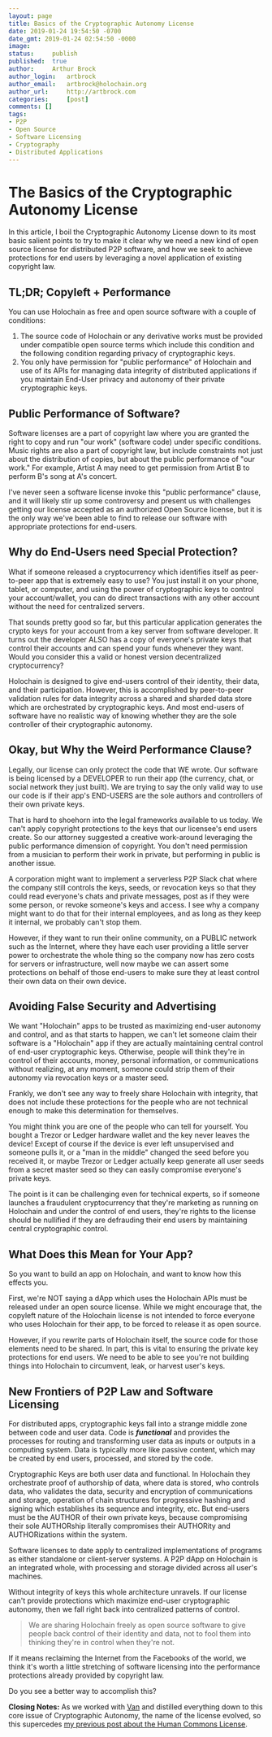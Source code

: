 ```yaml
---
layout: page
title: Basics of the Cryptographic Autonomy License
date: 2019-01-24 19:54:50 -0700
date_gmt: 2019-01-24 02:54:50 -0000
image: 		
status: 	publish
published: 	true
author: 	Arthur Brock
author_login: 	artbrock
author_email: 	artbrock@holochain.org
author_url: 	http://artbrock.com
categories: 	[post]
comments: []
tags:
- P2P
- Open Source
- Software Licensing
- Cryptography
- Distributed Applications
---
```


# The Basics of the Cryptographic Autonomy License

In this article, I boil the Cryptographic Autonomy License down to its most basic salient points to try to make it clear why we need a new kind of open source license for distributed P2P software, and how we seek to achieve protections for end users by leveraging a novel application of existing copyright law.

## TL;DR; Copyleft + Performance

You can use Holochain as free and open source software with a couple of conditions:
 1. The source code of Holochain or any derivative works must be provided under compatible open source terms which include this condition and the following condition regarding privacy of cryptographic keys.
 2. You only have permission for "public performance" of Holochain and use of its APIs for managing data integrity of distributed applications if you maintain End-User privacy and autonomy of their private cryptographic keys.

## Public Performance of Software?

Software licenses are a part of copyright law where you are granted the right to copy and run "our work" (software code) under specific conditions. Music rights are also a part of copyright law, but include constraints not just about the distribution of copies, but about the public performance of "our work."  For example, Artist A may need to get permission from Artist B to perform B's song at A's concert.

I've never seen a software license invoke this "public performance" clause, and it will likely stir up some controversy and present us with challenges getting our license accepted as an authorized Open Source license, but it is the only way we've been able to find to release our software with appropriate protections for end-users.

## Why do End-Users need Special Protection?

What if someone released a cryptocurrency which identifies itself as peer-to-peer app that is extremely easy to use? You just install it on your phone, tablet, or computer, and using the power of cryptographic keys to control your account/wallet, you can do direct transactions with any other account without the need for centralized servers.

That sounds pretty good so far, but this particular application generates the crypto keys for your account from a key server from software developer. It turns out the developer ALSO has a copy of everyone's private keys that control their accounts and can spend your funds whenever they want. Would you consider this a valid or honest version decentralized cryptocurrency?

Holochain is designed to give end-users control of their identity, their data, and their participation. However, this is accomplished by peer-to-peer validation rules for data integrity across a shared and sharded data store which are orchestrated by cryptographic keys. And most end-users of software have no realistic way of knowing whether they are the sole controller of their cryptographic autonomy.

## Okay, but Why the Weird Performance Clause?

Legally, our license can only protect the code that WE wrote. Our software is being licensed by a DEVELOPER to run their app (the currency, chat, or social network they just built). We are trying to say the only valid way to use our code is if their app's END-USERS are the sole authors and controllers of their own private keys.

That is hard to shoehorn into the legal frameworks available to us today. We can't apply copyright protections to the keys that our licensee's end users create. So our attorney suggested a creative work-around leveraging the public performance dimension of copyright. You don't need permission from a musician to perform their work in private, but performing in public is another issue.

A corporation might want to implement a serverless P2P Slack chat where the company still controls the keys, seeds, or revocation keys so that they could read everyone's chats and private messages, post as if they were some person, or revoke someone's keys and access. I see why a company might want to do that for their internal employees, and as long as they keep it internal, we probably can't stop them.

However, if they want to run their online community, on a PUBLIC network such as the Internet, where they have each user providing a little server power to orchestrate the whole thing so the company now has zero costs for servers or infrastructure, well now maybe we can assert some protections on behalf of those end-users to make sure they at least control their own data on their own device.

## Avoiding False Security and Advertising

We want "Holochain" apps to be trusted as maximizing end-user autonomy and control, and as that starts to happen, we can't let someone claim their software is a "Holochain" app if they are actually maintaining central control of end-user cryptographic keys. Otherwise, people will think they're in control of their accounts, money, personal information, or communications without realizing, at any moment, someone could strip them of their autonomy via revocation keys or a master seed.

Frankly, we don't see any way to freely share Holochain with integrity, that does not include these protections for the people who are not technical enough to make this determination for themselves.

You might think you are one of the people who can tell for yourself. You bought a Trezor or Ledger hardware wallet and the key never leaves the device! Except of course if the device is ever left unsupervised and someone pulls it, or a "man in the middle" changed the seed before you received it, or maybe Trezor or Ledger actually keep generate all user seeds from a secret master seed so they can easily compromise everyone's private keys.

The point is it can be challenging even for technical experts, so if someone launches a fraudulent cryptocurrency that they're marketing as running on Holochain and under the control of end users, they're rights to the license should be nullified if they are defrauding their end users by maintaining central cryptographic control.

## What Does this Mean for Your App?

So you want to build an app on Holochain, and want to know how this effects you.

First, we're NOT saying a dApp which uses the Holochain APIs must be released under an open source license. While we might encourage that, the copyleft nature of the Holochain license is not intended to force everyone who uses Holochain for their app, to be forced to release it as open source.

However, if you rewrite parts of Holochain itself, the source code for those elements need to be shared. In part, this is vital to ensuring the private key protections for end users. We need to be able to see you're not building things into Holochain to circumvent, leak, or harvest user's keys.

## New Frontiers of P2P Law and Software Licensing

For distributed apps, cryptographic keys fall into a strange middle zone between code and user data. Code is ***functional*** and provides the processes for routing and transforming user data as inputs or outputs in a computing system. Data is typically more like passive content, which may be created by end users, processed, and stored by the code.

Cryptographic Keys are both user data and functional. In Holochain they orchestrate proof of authorship of data, where data is stored, who controls data, who validates the data, security and encryption of communications and storage, operation of chain structures for progressive hashing and signing which establishes its sequence and integrity, etc. But end-users must be the AUTHOR of their own private keys, because compromising their sole AUTHORship literally compromises their AUTHORity and AUTHORizations within the system.

Software licenses to date apply to centralized implementations of programs as either standalone or client-server systems. A P2P dApp on Holochain is an integrated whole, with processing and storage divided across all user's machines.

Without integrity of keys this whole architecture unravels. If our license can't provide protections which maximize end-user cryptographic autonomy, then we fall right back into centralized patterns of control.

> We are sharing Holochain freely as open source software to give people back control of their identity and data, not to fool them into thinking they're in control when they're not.

If it means reclaiming the Internet from the Facebooks of the world, we think it's worth a little stretching of software licensing into the performance protections already provided by copyright law.

Do you see a better way to accomplish this?

**Closing Notes:** As we worked with [Van](#) and distilled everything down to this core issue of Cryptographic Autonomy, the name of the license evolved, so this supercedes [my previous post about the Human Commons License](#).
